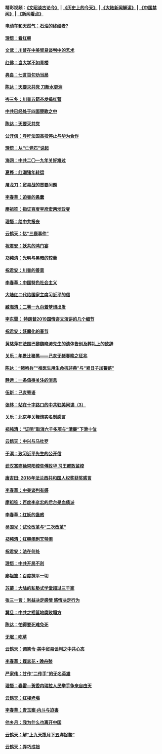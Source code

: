 #### 精彩视频：[《文昭谈古论今》](http://45.76.195.252/wenzhao) | [《历史上的今天》](http://45.76.195.252/today-in-history) | [《大陆新闻解读》](http://45.76.195.252/ntdtv-comedy) | [《中国禁闻》](http://45.76.195.252/ntdtv-news) | [《新闻看点》](http://45.76.195.252/news-insight) 

 #### [电动车和天然气：石油的终结者?](../pages/nsc993/n11047401.md?t=02160337) 

#### [理悟：看红朝](../pages/nsc993/n11047368.md?t=02160337) 

#### [文武：川普在中美贸易谈判中的艺术](../pages/nsc993/n11047216.md?t=02160337) 

#### [红佛：当大学不如青楼](../pages/nsc993/n11046910.md?t=02160337) 

#### [典良：七言百句劝当局](../pages/nsc993/n11046467.md?t=02160337) 

#### [陈达：天要灭共党 刀断水更淌](../pages/nsc993/n11045758.md?t=02160337) 

#### [岑三冬：川普五箭齐发捣红营](../pages/nsc993/n11045729.md?t=02160337) 

#### [中共已经处于四面楚歌之中](../pages/nsc993/n11044959.md?t=02160337) 

#### [陈达：天要灭共党](../pages/nsc993/n11043924.md?t=02160337) 

#### [公开信：呼吁法国高校停止与华为合作](../pages/nsc993/n11042967.md?t=02160337) 

#### [理悟：从“亡党石”说起](../pages/nsc993/n11042524.md?t=02160337) 

#### [海网：中共二〇一九年关好难过](../pages/nsc993/n11041415.md?t=02160337) 

#### [夏桦：红潮猪年转运](../pages/nsc993/n11041337.md?t=02160337) 

#### [屠龙刀：贸易战的首要问题](../pages/nsc993/n11040283.md?t=02160337) 

#### [李春草：迫害的愚蠢](../pages/nsc993/n11036601.md?t=02160337) 

#### [廖祖笙：指证百度李彦宏两涉政变](../pages/nsc993/n11036579.md?t=02160337) 

#### [理悟：给中共报丧](../pages/nsc993/n11036501.md?t=02160337) 

#### [云鹤天：忆“三鹿事件”](../pages/nsc993/n11036466.md?t=02160337) 

#### [祝君安：妖共的鸿门宴](../pages/nsc993/n11035387.md?t=02160337) 

#### [郑纯清：光明与黑暗的较量](../pages/nsc993/n11035337.md?t=02160337) 

#### [祝君安：川普的善意](../pages/nsc993/n11032077.md?t=02160337) 

#### [李春草：中国特色社会主义](../pages/nsc993/n11032132.md?t=02160337) 

#### [大陆红二代给国家主席习近平的信](../pages/nsc993/n11031995.md?t=02160337) 

#### [臧海清：二零一九向着梦想出发](../pages/nsc993/n11031959.md?t=02160337) 

#### [李东雷： 特朗普2019国情咨文演讲的几个细节](../pages/nsc993/n11031943.md?t=02160337) 

#### [祝君安：妖魔化的春节](../pages/nsc993/n11031747.md?t=02160337) 

#### [黄慈萍在法国巴黎魏晓涛先生的遗体告别及葬礼上的致辞](../pages/nsc993/n11031419.md?t=02160337) 

#### [关乐：年景比猪黑——己亥无猪春晚之征兆](../pages/nsc993/n11031494.md?t=02160337) 

#### [陈达：“猪哨兵”“推医生用生命抗非典”与“紧日子加警薪”](../pages/nsc993/n11027746.md?t=02160337) 

#### [静远：一条值得关注的消息](../pages/nsc993/n11024470.md?t=02160337) 

#### [伍新：己亥寄语](../pages/nsc993/n11024543.md?t=02160337) 

#### [张林：站在十字路口的中共驻美间谍（3）](../pages/nsc993/n11023043.md?t=02160337) 

#### [关乐：北京年关鞭炮实名制感言](../pages/nsc993/n11022630.md?t=02160337) 

#### [郑纯清：“证明”取消六千多项与“清廉”下滑十位](../pages/nsc993/n11022638.md?t=02160337) 

#### [云鹤天：中兴与马杜罗](../pages/nsc993/n11022620.md?t=02160337) 

#### [于溟：致习近平先生的公开信](../pages/nsc993/n11022593.md?t=02160337) 

#### [武汉富商徐崇阳控告傅政华 习王都敢监控](../pages/nsc993/n11022212.md?t=02160337) 

#### [唐吉田: 2018年法兰西共和国人权奖获奖感言](../pages/nsc993/n11021537.md?t=02160337) 

#### [李春草：中美谈判有感](../pages/nsc993/n11019776.md?t=02160337) 

#### [廖祖笙：百度李彦宏的后台是血债派](../pages/nsc993/n11019767.md?t=02160337) 

#### [李春草：红妖的蛊惑](../pages/nsc993/n11017095.md?t=02160337) 

#### [吴国光：试论改革与“二次改革”](../pages/nsc993/n11017055.md?t=02160337) 

#### [郑纯清：红朝闹剧天禁闹](../pages/nsc993/n11017030.md?t=02160337) 

#### [祝君安：法在何处](../pages/nsc993/n11017021.md?t=02160337) 

#### [理悟：中共开局不利](../pages/nsc993/n11016938.md?t=02160337) 

#### [廖祖笙：百度抹平一切](../pages/nsc993/n11014925.md?t=02160337) 

#### [苏蒙：大陆的私塾式学堂超过三千家](../pages/nsc993/n11014334.md?t=02160337) 

#### [张三一言：利益决定感情 感情决定行为](../pages/nsc993/n11012463.md?t=02160337) 

#### [冀旦：中共之摇篮地腐败塌方](../pages/nsc993/n11009533.md?t=02160337) 

#### [陈达：怕得要死难免死](../pages/nsc993/n11009520.md?t=02160337) 

#### [无眠：吃草](../pages/nsc993/n11007940.md?t=02160337) 

#### [云鹤天：调笑令‧美中贸易谈判之中共心态](../pages/nsc993/n11007670.md?t=02160337) 

#### [李春草：蝶恋花  •  晚舟愁](../pages/nsc993/n11006605.md?t=02160337) 

#### [严家伟：甘作“二传手”的无名英雄](../pages/nsc993/n11005340.md?t=02160337) 

#### [理悟：春雷—贺委内瑞拉人民举手争来自由天](../pages/nsc993/n11005334.md?t=02160337) 

#### [云鹤天：红楼坍塌](../pages/nsc993/n11005318.md?t=02160337) 

#### [李春草：青玉案·内斗与迫害](../pages/nsc993/n11005306.md?t=02160337) 

#### [他乡月：我为什么也离开中国](../pages/nsc993/n11003553.md?t=02160337) 

#### [云鹤天：解“上九天揽月下五洋捉鳖”](../pages/nsc993/n11000750.md?t=02160337) 

#### [云鹤天：弄巧成拙](../pages/nsc993/n11000722.md?t=02160337) 

